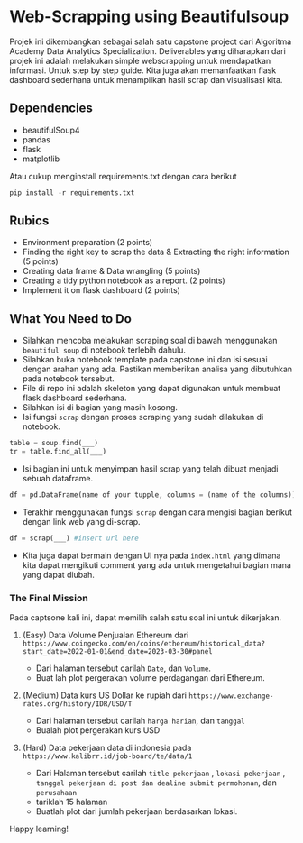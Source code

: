 # Web-Scrapping using Beautifulsoup

Projek ini dikembangkan sebagai salah satu capstone project dari Algoritma Academy Data Analytics Specialization. Deliverables yang diharapkan dari projek ini adalah melakukan simple webscrapping untuk mendapatkan informasi. Untuk step by step guide. Kita juga akan memanfaatkan flask dashboard sederhana untuk menampilkan hasil scrap dan visualisasi kita.

## Dependencies

- beautifulSoup4
- pandas
- flask
- matplotlib

Atau cukup menginstall requirements.txt dengan cara berikut

```python
pip install -r requirements.txt
```

## Rubics

- Environment preparation (2 points)
- Finding the right key to scrap the data  & Extracting the right information (5 points)
- Creating data frame & Data wrangling (5 points)
- Creating a tidy python notebook as a report. (2 points)
- Implement it on flask dashboard (2 points)


## What You Need to Do

* Silahkan mencoba melakukan scraping soal di bawah menggunakan `beautiful soup` di notebook terlebih dahulu.
* Silahkan buka notebook template pada capstone ini dan isi sesuai dengan arahan yang ada. Pastikan memberikan analisa yang dibutuhkan pada notebook tersebut.
* File di repo ini adalah skeleton yang dapat digunakan untuk membuat flask dashboard sederhana.
* Silahkan isi di bagian yang masih kosong.
* Isi fungsi `scrap` dengan proses scraping yang sudah dilakukan di notebook. 

```python
table = soup.find(___)
tr = table.find_all(___)
```

* Isi bagian ini untuk menyimpan hasil scrap yang telah dibuat menjadi sebuah dataframe.

```python
df = pd.DataFrame(name of your tupple, columns = (name of the columns))
```

* Terakhir menggunakan fungsi `scrap` dengan cara mengisi bagian berikut dengan link web yang di-scrap.

```python
df = scrap(___) #insert url here
```

* Kita juga dapat bermain dengan UI nya pada `index.html` yang dimana kita dapat mengikuti comment yang ada untuk mengetahui bagian mana yang dapat diubah. 

### The Final Mission

Pada captsone kali ini, dapat memilih salah satu soal ini untuk dikerjakan.

1. (Easy) Data Volume Penjualan Ethereum dari `https://www.coingecko.com/en/coins/ethereum/historical_data?start_date=2022-01-01&end_date=2023-03-30#panel`

   * Dari halaman tersebut carilah `Date`, dan `Volume`.
   * Buat lah plot pergerakan volume perdagangan dari Ethereum. 

2. (Medium) Data kurs US Dollar ke rupiah dari `https://www.exchange-rates.org/history/IDR/USD/T`

    * Dari halaman tersebut carilah `harga harian`, dan `tanggal`
    * Bualah plot pergerakan kurs USD 
    
3. (Hard) Data pekerjaan data di indonesia pada  `https://www.kalibrr.id/job-board/te/data/1`

    * Dari Halaman tersebut carilah `title pekerjaan` , `lokasi pekerjaan` , `tanggal pekerjaan di post dan dealine submit permohonan`, dan `perusahaan`
    * tariklah 15 halaman
    * Buatlah plot dari jumlah pekerjaan berdasarkan lokasi.


Happy learning! 

